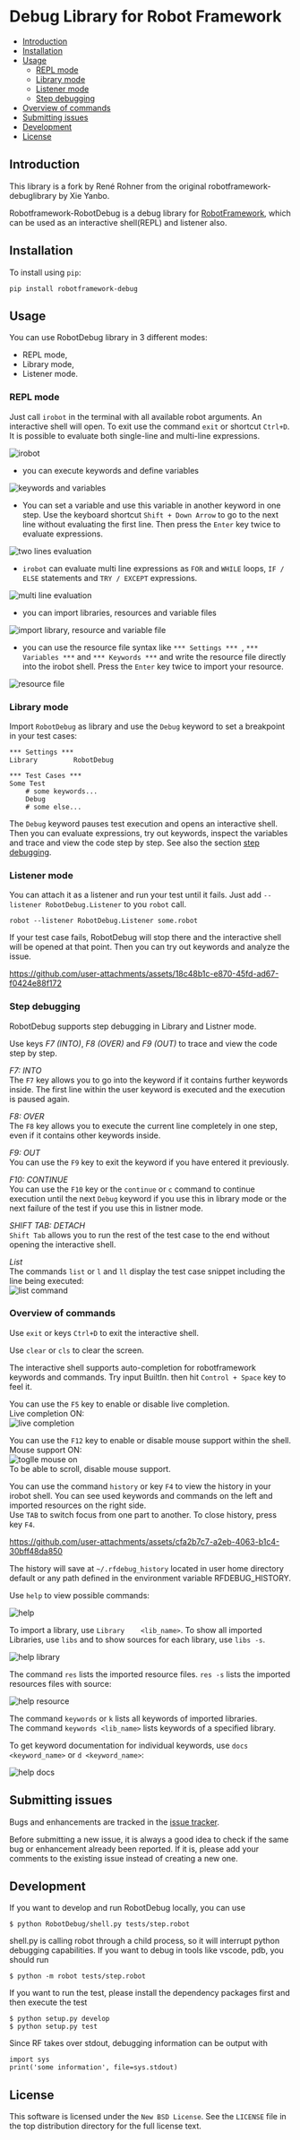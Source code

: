 # Debug Library for Robot Framework

- [Introduction](#introduction)
- [Installation](#installation)
- [Usage](#usage)
    - [REPL mode](#repl-mode)
    - [Library mode](#library-mode)
    - [Listener mode](#listener-mode)
    - [Step debugging](#step-debugging)
- [Overview of commands](#overview-of-commands)
- [Submitting issues](#submitting-issues)
- [Development](#development)
- [License](#license)

## Introduction

This library is a fork by René Rohner from the original robotframework-debuglibrary by Xie Yanbo.

Robotframework-RobotDebug is a debug library for [RobotFramework](https://robotframework.org),
which can be used as an interactive shell(REPL) and listener also.

## Installation

To install using `pip`:

    pip install robotframework-debug

## Usage

You can use RobotDebug library in 3 different modes:  
- REPL mode,  
- Library mode,  
- Listener mode.  

### REPL mode

Just call `irobot` in the terminal with all available robot arguments. An interactive shell will open. To exit use the command `exit` or shortcut `Ctrl+D`.    
It is possible to evaluate both single-line and multi-line expressions. 

![irobot](res/irobot.png)

- you can execute keywords and define variables

![keywords and variables](res/keywords_and_variables_irobot.png)

- You can set a variable and use this variable in another keyword in one step. Use the keyboard shortcut `Shift + Down Arrow` to go to the next line without evaluating the first line. Then press the `Enter` key twice to evaluate expressions.

![two lines evaluation](res/Shift_down.gif)

- `irobot` can evaluate multi line expressions as `FOR` and `WHILE` loops, `IF / ELSE` statements and `TRY / EXCEPT` expressions.

![multi line evaluation](res/multiline_example.png)

- you can import libraries, resources and variable files

![import library, resource and variable file](res/import.png) 

- you can use the resource file syntax like `*** Settings *** `, `*** Variables ***` and `*** Keywords ***` and write the resource file directly into the irobot shell. Press the `Enter` key twice to import your resource.

![resource file](res/resource.png)

### Library mode

Import `RobotDebug` as library and use the `Debug` keyword to set a breakpoint in your test cases:


    *** Settings ***
    Library         RobotDebug

    *** Test Cases ***
    Some Test
        # some keywords...
        Debug
        # some else...

The `Debug` keyword pauses test execution and opens an interactive shell. Then you can evaluate expressions, try out keywords, inspect the variables and trace and view the code step by step. See also the section [step debugging](#step-debugging).

### Listener mode

You can attach it as a listener and run your test until it fails. Just add `--listener RobotDebug.Listener` to you `robot` call.

    robot --listener RobotDebug.Listener some.robot

If your test case fails, RobotDebug will stop there and the interactive shell will be opened at that point. Then you can try out keywords and analyze the issue.

https://github.com/user-attachments/assets/18c48b1c-e870-45fd-ad67-f0424e88f172

### Step debugging

RobotDebug supports step debugging in Library and Listner mode.  

Use keys *F7 (INTO)*, *F8 (OVER)* and *F9 (OUT)* to trace and view the code step by step.

*F7: INTO*  
The `F7` key allows you to go into the keyword if it contains further keywords inside. The first line within the user keyword is executed and the execution is paused again.

*F8: OVER*  
The `F8` key allows you to execute the current line completely in one step, even if it contains other keywords inside.

*F9: OUT*  
You can use the `F9` key to exit the keyword if you have entered it previously.

*F10: CONTINUE*  
You can use the `F10` key or the `continue` or `c` command to continue execution until the next `Debug` keyword if you use this in library mode or the next failure of the test if you use this in listner mode.

*SHIFT TAB: DETACH*  
`Shift Tab` allows you to run the rest of the test case to the end without opening the interactive shell.

*List*  
The commands `list` or `l` and `ll` display the test case snippet including the line being executed:  
![list command](res/list_command.png)
 
### Overview of commands

Use `exit` or keys `Ctrl+D` to exit the interactive shell.

Use `clear` or `cls` to clear the screen.

The interactive shell supports auto-completion for robotframework keywords and commands. Try input BuiltIn. then hit `Control + Space` key to feel it.   

You can use the `F5` key to enable or disable live completion.  
Live completion ON:  
![live completion](res/live_completion.gif)

You can use the `F12` key to enable or disable mouse support within the shell.  
Mouse support ON:  
![toglle mouse on](res/toggle_mouse_on.gif)  
To be able to scroll, disable mouse support.

You can use the command `history` or key `F4` to view the history in your irobot shell. You can see used keywords and commands on the left and imported resources on the right side.  
Use `TAB` to switch focus from one part to another. To close history, press key `F4`.

https://github.com/user-attachments/assets/cfa2b7c7-a2eb-4063-b1c4-30bff48da850

The history will save at `~/.rfdebug_history` located in user home directory default or any path defined in the environment variable RFDEBUG_HISTORY.

Use `help` to view possible commands:  

![help](res/help_image.png)

To import a library, use  `Library    <lib_name>`. 
To show all imported Libraries, use `libs` and to show sources for each library, use `libs -s`.
 
![help library](res/libs_image.png)

The command `res` lists the imported resource files.
`res -s` lists the imported resources files with source: 

![help resource](res/help_res.png)

The command `keywords` or `k` lists all keywords of imported libraries.  
The command `keywords <lib_name>` lists keywords of a specified library.

To get keyword documentation for individual keywords, use `docs <keyword_name>` or `d <keyword_name>`: 

![help docs](res/docs.png)

## Submitting issues

Bugs and enhancements are tracked in the [issue tracker](https://github.com/imbus/robotframework-debug/issues).

Before submitting a new issue, it is always a good idea to check if the same bug or enhancement already been reported. If it is, please add your comments to the existing issue instead of creating a new one.

## Development

If you want to develop and run RobotDebug locally, you can use

    $ python RobotDebug/shell.py tests/step.robot

shell.py is calling robot through a child process, so it will interrupt python debugging capabilities. If you want to debug in tools like vscode, pdb, you should run

    $ python -m robot tests/step.robot

If you want to run the test, please install the dependency packages first and then execute the test

    $ python setup.py develop
    $ python setup.py test

Since RF takes over stdout, debugging information can be output with

    import sys
    print('some information', file=sys.stdout)

## License

This software is licensed under the `New BSD License`. See the `LICENSE` file in the top distribution directory for the full license text.
